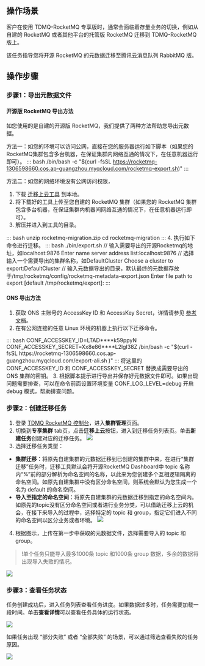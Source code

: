 ## 操作场景

客户在使用 TDMQ-RocketMQ 专享版时，通常会面临着存量业务的切换，例如从自建的 RocketMQ 或者其他平台的托管版 RocketMQ 迁移到 TDMQ-RocketMQ 版上。

该任务指导您将开源 RocketMQ 的元数据迁移至腾讯云消息队列 RabbitMQ 版。

## 操作步骤

### 步骤1：导出元数据文件

#### 开源版 RocketMQ 导出方法

如您使用的是自建的开源版 RocketMQ，我们提供了两种方法帮助您导出元数据。

方法一：如您的环境可以访问公网，直接在您的服务器运行如下脚本（如果您的RocketMQ集群包含多台机器，在保证集群内网络互通的情况下，在任意机器运行即可）。
<dx-codeblock>
:::  bash
/bin/bash -c "$(curl -fsSL https://rocketmq-1306598660.cos.ap-guangzhou.myqcloud.com/rocketmq-export.sh)"
:::
</dx-codeblock>



方法二：如您的网络环境没有公网访问权限，

1. 下载 [迁移上云工具](https://rocketmq-1306598660.cos.ap-guangzhou.myqcloud.com/rocketmq-migration.zip) 到本地。
2. 将下载好的工具上传至您自建的 RocketMQ 集群（如果您的 RocketMQ 集群包含多台机器，在保证集群内机器间网络互通的情况下，在任意机器运行即可）。
3. 解压并进入到工具的目录。
<dx-codeblock>
:::  bash
unzip rocketmq-migration.zip
cd rocketmq-migration
:::
</dx-codeblock>
4. 执行如下命令进行迁移。
<dx-codeblock>
:::  bash
./bin/export.sh
// 输入需要导出的开源Rocketmq的地址，如localhost:9876
Enter name server address list:localhost:9876
// 选择输入一个需要导出的集群名称，如DefaultCluster
Choose a cluster to export:DefaultCluster
// 输入元数据导出的目录，默认最终的元数据存放于/tmp/rocketmq/config/rocketmq-metadata-export.json
Enter file path to export [default /tmp/rocketmq/export]:
:::
</dx-codeblock>

#### ONS 导出方法

1. 获取 ONS 主账号的 AccessKey ID 和 AccessKey Secret，详情请参见 [参考文档](https://help.aliyun.com/document_detail/151530.html)。
2. 在有公网连接的任意 Linux 环境的机器上执行以下迁移命令。
<dx-codeblock>
:::  bash
CONF_ACCESSKEY_ID=LTAD****k59ppyN CONF_ACCESSKEY_SECRET=Xx8e86****L2lgI38Z /bin/bash -c "$(curl -fsSL https://rocketmq-1306598660.cos.ap-guangzhou.myqcloud.com/export-ali.sh )"
:::
</dx-codeblock>
<dx-alert infotype="notice" title="">
将这里的 CONF_ACCESSKEY_ID 和 CONF_ACCESSKEY_SECRET 替换成需要导出的 ONS 集群的密钥。
</dx-alert>
3. 根据脚本提示进行导出并保存好元数据文件即可。如果出现问题需要排查，可以在命令前面设置环境变量 CONF_LOG_LEVEL=debug 开启 debug 模式，帮助排查问题。



### 步骤2：创建迁移任务

1. 登录 [TDMQ RocketMQ 控制台](https://console.cloud.tencent.com/tdmq/rocket-cluster)，进入**集群管理**页面。
2. 切换到**专享集群** tab页，点击**迁移上云**按钮，进入到迁移任务列表页。单击**新建任务**创建对应的迁移任务。
   ![](https://qcloudimg.tencent-cloud.cn/raw/5bcff5343bc9021996d4869bc77be460.png)                 
3. 选择迁移任务类型：
  - **集群迁移**：将原先自建集群的元数据迁移到已创建的集群中来，在进行“集群迁移”任务时，迁移工具默认会将开源RocketMQ Dashboard中 topic 名称内“%”前的部分解析为命名空间的名称，以此来为您创建多个互相逻辑隔离的命名空间。如原先自建集群中没有区分命名空间，则系统会默认为您生成一个名为 default 的命名空间。
  - **导入至指定的命名空间**：将原先自建集群的元数据迁移到指定的命名空间内。如原先的topic没有区分命名空间或者进行业务分类，可以借助迁移上云的机会，在接下来导入的过程中，选择特定的 topic 和 group，指定它们进入不同的命名空间以区分业务或者环境。
    ![](https://qcloudimg.tencent-cloud.cn/raw/61b27c6987d5f7cdc1d471f7ad1ec368.png)        
4. 根据图示，上传在第一步中获取的元数据文件，选择需要导入的 topic 和 group。
> !单个任务只能导入最多1000条 topic 和1000条 group 数据，多余的数据将出现导入失败的情况。
> 
![](https://qcloudimg.tencent-cloud.cn/raw/c44b758a5cf358c1588297d0fa37fca8.png)                   



### 步骤3：查看任务状态

任务创建成功后，进入任务列表查看任务进度。如果数据过多时，任务需要加载一段时间。单击**查看详情**可以查看任务具体的运行状态。

![](https://qcloudimg.tencent-cloud.cn/raw/7d2275105fea4f3d6f3bcfebe264add5.png)                         

如果任务出现 “部分失败” 或者 “全部失败” 的场景，可以通过筛选查看失败的任务原因。

![](https://qcloudimg.tencent-cloud.cn/raw/7d2275105fea4f3d6f3bcfebe264add5.png)


